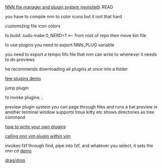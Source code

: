 [NNN file manager and plugin system (revisited)](https://www.youtube.com/watch?v=-knZwdd1ScU&t=1378s) READ

you have to compile nnn to color icons but it isnt that hard

customizing file icon colors


to build:
sudo make 0_NERD=1 <-- from root of repo
then move bin file

to use plugins you need to export NNN_PLUG variable

you need to export a tempo fifo file that nnn can write to whenever it needs to do previews

he recommends downloading all plugins at once into a folder

[few plugins demo](https://youtu.be/-knZwdd1ScU?t=506)

jump plugin

to invoke plugins: ; <plugin-key>
	
preview plugin system
	you can page through files and runs a bat preview in another terminal window
	supports tmux kitty etc
	shows directories as tree command
	
	
[how to write your own plugins](https://youtu.be/-knZwdd1ScU?t=847)

	
[calling nnn vim plugin within vim](https://youtu.be/-knZwdd1ScU?t=983)

	
invokes fzf through find, pipe into fzf, and whatever you select, it sets the nnn cd
	[demo](https://youtu.be/-knZwdd1ScU?t=1096)
	
[drag/drop](https://youtu.be/-knZwdd1ScU?t=1363)
	